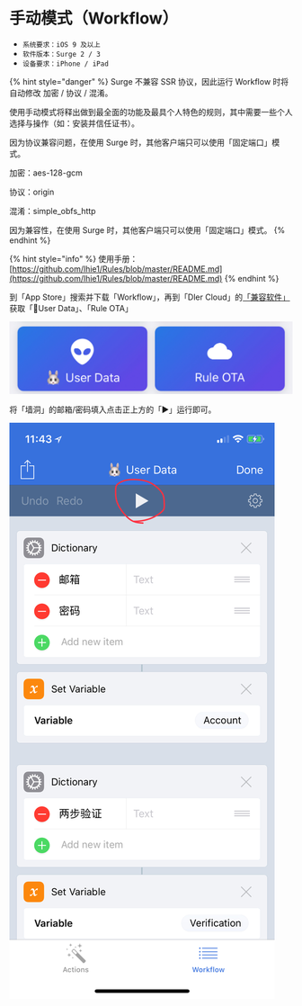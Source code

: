 # 手动模式（Workflow）

* `系统要求：iOS 9 及以上`
* `软件版本：Surge 2 / 3`
* `设备要求：iPhone / iPad`



{% hint style="danger" %}
Surge 不兼容 SSR 协议，因此运行 Workflow 时将自动修改 加密 / 协议 / 混淆。

使用手动模式将释出做到最全面的功能及最具个人特色的规则，其中需要一些个人选择与操作（如：安装并信任证书）。

因为协议兼容问题，在使用 Surge 时，其他客户端只可以使用「固定端口」模式。

加密：aes-128-gcm

协议：origin

混淆：simple\_obfs\_http

因为兼容性，在使用 Surge 时，其他客户端只可以使用「固定端口」模式。
{% endhint %}



{% hint style="info" %}
使用手册：[https://github.com/lhie1/Rules/blob/master/README.md](https://github.com/lhie1/Rules/blob/master/README.md)
{% endhint %}



到「App Store」搜索并下载「Workflow」，再到「Dler Cloud」的[「兼容软件」](https://dlercloud.com/client.html)获取「🐰User Data」、「Rule OTA」

![](../../../.gitbook/assets/img_1e0d35103d5e-1.jpeg)

将「墙洞」的邮箱/密码填入点击正上方的「▶️」运行即可。

![](../../../.gitbook/assets/img_00cb547f6542-1.jpeg)

